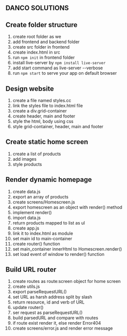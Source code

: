 ## DANCO SOLUTIONS
## Create folder structure
 1. create root folder as we
 2. add frontend and backend folder
 3. create src folder in frontend
 4. create index.html in src 
 5. run `npm init` in frontend folder
 6. install live-server by `npm install live-server`
 7. add start command as live-server --verbose
 8. run `npm start` to serve your app on default browser

## Design website
 1. create a file named styles.cc
 2. link the styles file to index.html file
 3. create a div.grid-container
 4. create header, main and footer
 5. style the html, body using css
 6. style grid-container, header, main and footer

## Create static home screen
 1. create a list of products
 2. add images
 3. style products

## Render dynamic homepage
 1. create data.js
 2. export an array of products
 3. create screens/Homescreen.js
 4. export homescreen as an object with render() method
 5. implement render()
 6. import data.js
 7. return products mapped to list as ul
 8. create app.js
 9. link it to index.html as module
 10. set main id to main-container
 11. create router() function
 12. set main_container innerHtml to Homescreen.render()
 13. set load event of window to render() function

## Build URL router
 1. create routes as route:screen object for home screen
 2. create utils.js
 3. export parseRequestURL()
 4. set URL as harsh address split by slash
 5. return resource, id and verb of URL
 6. update router()
 7. ser request as parseRequestURL()
 8. build parsedURL and compare with routes
 9. if route exist render it, else render Error404
 10. create screens/error.js and render error message
